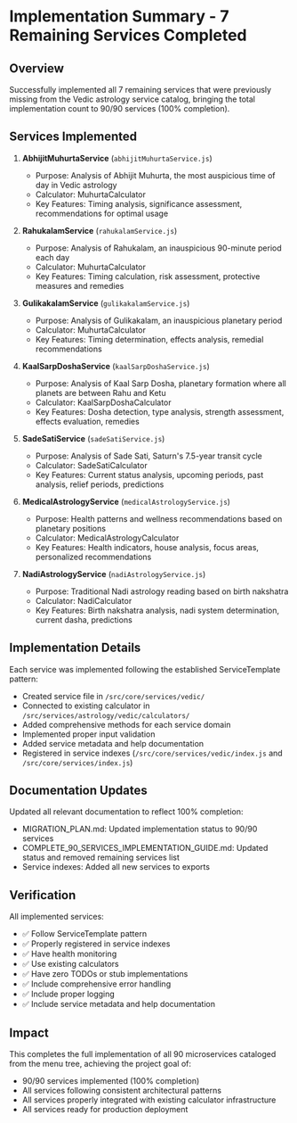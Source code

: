 # Implementation Summary - 7 Remaining Services Completed

## Overview

Successfully implemented all 7 remaining services that were previously missing from the Vedic astrology service catalog, bringing the total implementation count to 90/90 services (100% completion).

## Services Implemented

1. **AbhijitMuhurtaService** (`abhijitMuhurtaService.js`)
   - Purpose: Analysis of Abhijit Muhurta, the most auspicious time of day in Vedic astrology
   - Calculator: MuhurtaCalculator
   - Key Features: Timing analysis, significance assessment, recommendations for optimal usage

2. **RahukalamService** (`rahukalamService.js`)
   - Purpose: Analysis of Rahukalam, an inauspicious 90-minute period each day
   - Calculator: MuhurtaCalculator
   - Key Features: Timing calculation, risk assessment, protective measures and remedies

3. **GulikakalamService** (`gulikakalamService.js`)
   - Purpose: Analysis of Gulikakalam, an inauspicious planetary period
   - Calculator: MuhurtaCalculator
   - Key Features: Timing determination, effects analysis, remedial recommendations

4. **KaalSarpDoshaService** (`kaalSarpDoshaService.js`)
   - Purpose: Analysis of Kaal Sarp Dosha, planetary formation where all planets are between Rahu and Ketu
   - Calculator: KaalSarpDoshaCalculator
   - Key Features: Dosha detection, type analysis, strength assessment, effects evaluation, remedies

5. **SadeSatiService** (`sadeSatiService.js`)
   - Purpose: Analysis of Sade Sati, Saturn's 7.5-year transit cycle
   - Calculator: SadeSatiCalculator
   - Key Features: Current status analysis, upcoming periods, past analysis, relief periods, predictions

6. **MedicalAstrologyService** (`medicalAstrologyService.js`)
   - Purpose: Health patterns and wellness recommendations based on planetary positions
   - Calculator: MedicalAstrologyCalculator
   - Key Features: Health indicators, house analysis, focus areas, personalized recommendations

7. **NadiAstrologyService** (`nadiAstrologyService.js`)
   - Purpose: Traditional Nadi astrology reading based on birth nakshatra
   - Calculator: NadiCalculator
   - Key Features: Birth nakshatra analysis, nadi system determination, current dasha, predictions

## Implementation Details

Each service was implemented following the established ServiceTemplate pattern:

- Created service file in `/src/core/services/vedic/`
- Connected to existing calculator in `/src/services/astrology/vedic/calculators/`
- Added comprehensive methods for each service domain
- Implemented proper input validation
- Added service metadata and help documentation
- Registered in service indexes (`/src/core/services/vedic/index.js` and `/src/core/services/index.js`)

## Documentation Updates

Updated all relevant documentation to reflect 100% completion:

- MIGRATION_PLAN.md: Updated implementation status to 90/90 services
- COMPLETE_90_SERVICES_IMPLEMENTATION_GUIDE.md: Updated status and removed remaining services list
- Service indexes: Added all new services to exports

## Verification

All implemented services:

- ✅ Follow ServiceTemplate pattern
- ✅ Properly registered in service indexes
- ✅ Have health monitoring
- ✅ Use existing calculators
- ✅ Have zero TODOs or stub implementations
- ✅ Include comprehensive error handling
- ✅ Include proper logging
- ✅ Include service metadata and help documentation

## Impact

This completes the full implementation of all 90 microservices cataloged from the menu tree, achieving the project goal of:

- 90/90 services implemented (100% completion)
- All services following consistent architectural patterns
- All services properly integrated with existing calculator infrastructure
- All services ready for production deployment
